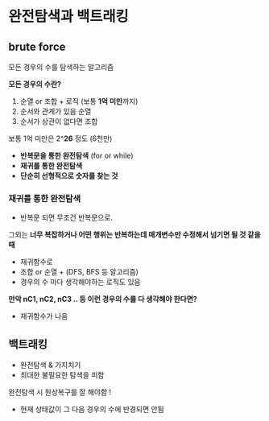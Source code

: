 # 완전탐색과 백트래킹

## brute force

모든 경우의 수를 탐색하는 알고리즘

**모든 경우의 수란?**

1. 순열 or 조합 + 로직 (보통 **1억 미만**까지)
2. 순서와 관계가 있음 순열
3. 순서가 상관이 없다면 조합

보통 1억 미만은 2^**26** 정도 (6천만)

- **반복문을 통한 완전탐색** (for or while)
- **재귀를 통한 완전탐색**
- **단순히 선형적으로 숫자를 찾는 것**

### 재귀를 통한 완전탐색

- 반복문 되면 무조건 반복문으로.
  
그외는 **너무 복잡하거나 어떤 행위는 반복하는데 매개변수만 수정해서 넘기면 될 것 같을때**

- 재귀함수로
- 조합 or 순열 + (DFS, BFS 등 알고리즘)
- 경우의 수 마다 생각해야하는 로직도 있음
  
**만악 nC1, nC2, nC3 .. 등 이런 경우의 수를 다 생각해야 한다면?**

- 재귀함수가  나음

## 백트래킹

- 완전탐색 & 가지치기
- 최대한 불필요한 탐색을 피함
  
완전탐색 시 원상복구를 잘 해야함 !

- 현재 상태값이 그 다음 경우의 수에 반경되면 안됨
